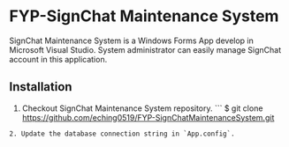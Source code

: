 # FYP-SignChat Maintenance System
SignChat Maintenance System is a Windows Forms App develop in Microsoft Visual Studio. System administrator can easily manage SignChat account in this application.
## Installation
1. Checkout SignChat Maintenance System repository. ```
$ git clone https://github.com/eching0519/FYP-SignChatMaintenanceSystem.git
```
2. Update the database connection string in `App.config`.
